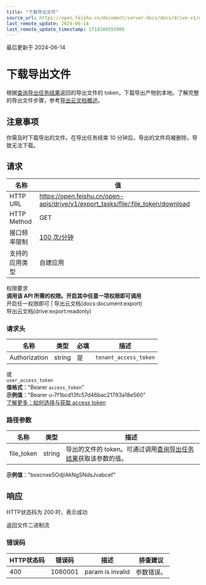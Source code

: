 ```yaml
---
title: "下载导出文件"
source_url: https://open.feishu.cn/document/server-docs/docs/drive-v1/export_task/download
last_remote_update: 2024-06-14
last_remote_update_timestamp: 1718349593000
---
```

最后更新于 2024-06-14

# 下载导出文件

根据[查询导出任务结果](https://open.feishu.cn/document/uAjLw4CM/ukTMukTMukTM/reference/drive-v1/export_task/get)返回的导出文件的 token，下载导出产物到本地。了解完整的导出文件步骤，参考[导出云文档概述](https://open.feishu.cn/document/uAjLw4CM/ukTMukTMukTM/reference/drive-v1/export_task/export-user-guide)。

## 注意事项

你需及时下载导出的文件。在导出任务结束 10 分钟后，导出的文件将被删除，导致无法下载。

## 请求
名称 | 值
---|---
HTTP URL | https://open.feishu.cn/open-apis/drive/v1/export_tasks/file/:file_token/download
HTTP Method | GET
接口频率限制 | [100 次/分钟](https://open.feishu.cn/document/ukTMukTMukTM/uUzN04SN3QjL1cDN)
支持的应用类型 | 自建应用
权限要求  
            **调用该 API 所需的权限。开启其中任意一项权限即可调用**  
            开启任一权限即可 | 导出云文档(docs:document:export)  
            导出云文档(drive:export:readonly)

### 请求头

名称 | 类型 | 必填 | 描述
--- | --- | --- | ---
Authorization | string | 是 | `tenant_access_token`  
或  
`user_access_token`  
**值格式**："Bearer `access_token`"  
**示例值**："Bearer u-7f1bcd13fc57d46bac21793a18e560"  
[了解更多：如何选择与获取 access token](https://open.feishu.cn/document/uAjLw4CM/ugTN1YjL4UTN24CO1UjN/trouble-shooting/how-to-choose-which-type-of-token-to-use)

### 路径参数

名称 | 类型 | 描述
--- | --- | ---
file_token | string | 导出的文件的 token。可通过调用[查询导出任务结果](https://open.feishu.cn/document/uAjLw4CM/ukTMukTMukTM/reference/drive-v1/export_task/get)获取该参数的值。  
**示例值**："boxcnxe5OdjlAkNgSNdsJvabcef"

## 响应

HTTP状态码为 200 时，表示成功

返回文件二进制流

### 错误码

HTTP状态码 | 错误码 | 描述 | 排查建议
--- | --- | --- | ---
400 | 1060001 | param is invalid | 参数错误。
